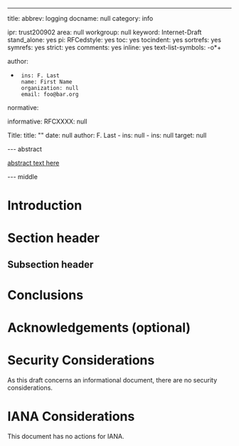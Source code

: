 ---
title:
abbrev: logging
docname: null
category: info

ipr: trust200902
area: null
workgroup: null
keyword: Internet-Draft
stand_alone: yes
pi:
  RFCedstyle: yes
  toc: yes
  tocindent: yes
  sortrefs: yes
  symrefs: yes
  strict: yes
  comments: yes
  inline: yes
  text-list-symbols: -o*+

author:

-
       ins: F. Last
       name: First Name
       organization: null
       email: foo@bar.org

normative:

informative: 
   RFCXXXX: null

   Title:
     title: ""
     date: null
     author: F. Last
        - ins: null
        - ins: null
     target: null

--- abstract

[abstract text here](https://www.ietf.org/)

--- middle

Introduction
============

Section header
==============

Subsection header
-----------------

Conclusions
===========

Acknowledgements (optional)
================

Security Considerations
=======================

As this draft concerns an informational document, there are no security considerations.

IANA Considerations
===================

This document has no actions for IANA.

